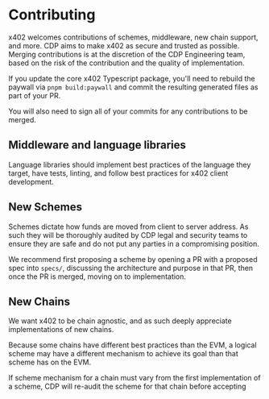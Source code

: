 # Contributing

x402 welcomes contributions of schemes, middleware, new chain support, and more.
CDP aims to make x402 as secure and trusted as possible.
Merging contributions is at the discretion of the CDP Engineering team, based on the risk of the contribution and the quality of implementation.

If you update the core x402 Typescript package, you'll need to rebuild the paywall via `pnpm build:paywall` and commit the resulting generated files as part of your PR.

You will also need to sign all of your commits for any contributions to be merged.

## Middleware and language libraries

Language libraries should implement best practices of the language they target, have tests, linting, and follow best practices for x402 client development.

## New Schemes

Schemes dictate how funds are moved from client to server address. As such they will be thoroughly audited by CDP legal and security teams to ensure they are safe and do not put any parties in a compromising position.

We recommend first proposing a scheme by opening a PR with a proposed spec into `specs/`, discussing the architecture and purpose in that PR, then once the PR is merged, moving on to implementation.

## New Chains

We want x402 to be chain agnostic, and as such deeply appreciate implementations of new chains.

Because some chains have different best practices than the EVM, a logical scheme may have a different mechanism to achieve its goal than that scheme has on the EVM.

If scheme mechanism for a chain must vary from the first implementation of a scheme, CDP will re-audit the scheme for that chain before accepting

